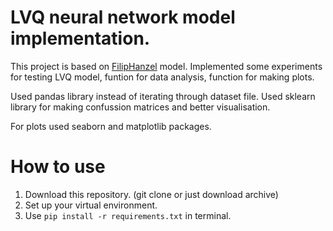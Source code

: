 # LVQ neural network model implementation.

This project is based on [FilipHanzel](https://github.com/FilipHanzel/lvq) model.
Implemented some experiments for testing LVQ model, funtion for data analysis, function for making plots.

Used pandas library instead of iterating through dataset file. Used sklearn library for making confussion matrices and better visualisation.

For plots used seaborn and matplotlib packages.

# How to use
1. Download this repository. (git clone or just download archive)
2. Set up your virtual environment.
3. Use ```pip install -r requirements.txt``` in terminal.
